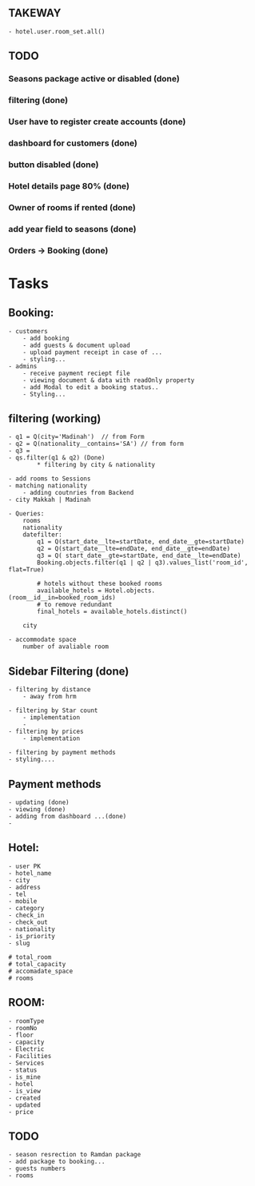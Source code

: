 ## TAKEWAY 
    - hotel.user.room_set.all()

## TODO 
### Seasons package active or disabled (done)
### filtering (done)
### User have to register create accounts (done)
### dashboard for customers (done)
### button disabled (done)
### Hotel details page 80% (done)
### Owner of rooms if rented (done)
### add year field to seasons (done)
### Orders -> Booking (done)

# Tasks
## Booking:
    - customers 
        - add booking
        - add guests & document upload 
        - upload payment receipt in case of ...
        - styling...
    - admins 
        - receive payment reciept file 
        - viewing document & data with readOnly property 
        - add Modal to edit a booking status..
        - Styling... 


##  filtering (working)
    - q1 = Q(city='Madinah')  // from Form
    - q2 = Q(nationality__contains='SA') // from form
    - q3 = 
    - qs.filter(q1 & q2) (Done)
            * filtering by city & nationality 

    - add rooms to Sessions 
    - matching nationality 
        - adding coutnries from Backend 
    - city Makkah | Madinah

    - Queries:
        rooms
        nationality
        datefilter:
            q1 = Q(start_date__lte=startDate, end_date__gte=startDate)
            q2 = Q(start_date__lte=endDate, end_date__gte=endDate)
            q3 = Q( start_date__gte=startDate, end_date__lte=endDate)
            Booking.objects.filter(q1 | q2 | q3).values_list('room_id', flat=True)

            # hotels without these booked rooms 
            available_hotels = Hotel.objects.(room__id__in=booked_room_ids)
            # to remove redundant 
            final_hotels = available_hotels.distinct()

        city

    - accommodate space 
        number of avaliable room

## Sidebar Filtering  (done)
    - filtering by distance
        - away from hrm 

    - filtering by Star count 
        - implementation 
        - 
    - filtering by prices 
        - implementation 
    
    - filtering by payment methods 
    - styling....


## Payment methods 
    - updating (done)
    - viewing (done)
    - adding from dashboard ...(done)
    - 



<!-- Models  -->
## Hotel:
    - user PK
    - hotel_name
    - city 
    - address
    - tel 
    - mobile 
    - category 
    - check_in
    - check_out
    - nationality
    - is_priority
    - slug

    # total_room
    # total_capacity
    # accomadate_space
    # rooms


## ROOM:
    - roomType
    - roomNo
    - floor
    - capacity
    - Electric
    - Facilities
    - Services
    - status
    - is_mine
    - hotel
    - is_view
    - created
    - updated
    - price

## TODO

    - season resrection to Ramdan package
    - add package to booking...
    - guests numbers 
    - rooms 